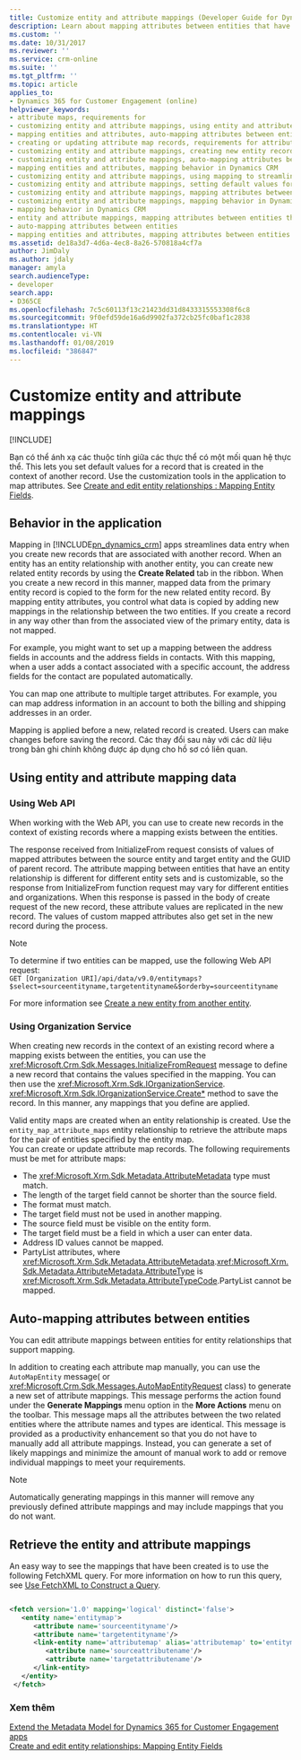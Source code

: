 ```yaml
---
title: Customize entity and attribute mappings (Developer Guide for Dynamics 365 for Customer Engagement apps) | MicrosoftDocs
description: Learn about mapping attributes between entities that have an entity relationship. Điều này cho phép bạn thiết lập giá trị mặc định cho bản ghi được tạo ra trong ngữ cảnh của bản ghi khác. Use the customization tools in the application to map attributes.
ms.custom: ''
ms.date: 10/31/2017
ms.reviewer: ''
ms.service: crm-online
ms.suite: ''
ms.tgt_pltfrm: ''
ms.topic: article
applies_to:
- Dynamics 365 for Customer Engagement (online)
helpviewer_keywords:
- attribute maps, requirements for
- customizing entity and attribute mappings, using entity and attribute mapping data
- mapping entities and attributes, auto-mapping attributes between entities
- creating or updating attribute map records, requirements for attribute maps
- customizing entity and attribute mappings, creating new entity records that are related
- customizing entity and attribute mappings, auto-mapping attributes between entities
- mapping entities and attributes, mapping behavior in Dynamics CRM
- customizing entity and attribute mappings, using mapping to streamline data entry when creating new records
- customizing entity and attribute mappings, setting default values for records created in context of other records
- customizing entity and attribute mappings, mapping attributes between entities that have entity relationships
- customizing entity and attribute mappings, mapping behavior in Dynamics CRM
- mapping behavior in Dynamics CRM
- entity and attribute mappings, mapping attributes between entities that have entity relationships
- auto-mapping attributes between entities
- mapping entities and attributes, mapping attributes between entities that have entity relationships
ms.assetid: de18a3d7-4d6a-4ec8-8a26-570818a4cf7a
author: JimDaly
ms.author: jdaly
manager: amyla
search.audienceType:
- developer
search.app:
- D365CE
ms.openlocfilehash: 7c5c60113f13c21423dd31d8433315553308f6c8
ms.sourcegitcommit: 9f0efd59de16a6d9902fa372cb25fc0baf1c2838
ms.translationtype: HT
ms.contentlocale: vi-VN
ms.lasthandoff: 01/08/2019
ms.locfileid: "386847"
---
```

# <a name="customize-entity-and-attribute-mappings"></a>Customize entity and attribute mappings

[!INCLUDE[](../includes/cc_applies_to_update_9_0_0.md)]

Bạn có thể ánh xạ các thuộc tính giữa các thực thể có một mối quan hệ thực thể. This lets you set default values for a record that is created in the context of another record. Use the customization tools in the application to map attributes. See [Create and edit entity relationships : Mapping Entity Fields](../customize/map-entity-fields.md#BKMK_mappingEntityFields).

<!-- See [Entity and attribute mappings](../customize/default-entity-attribute-mappings.md) for a table that shows the default system entity and field mappings. --> 

<a name="bkmk_BehaviorintheApplication"></a>

## <a name="behavior-in-the-application"></a>Behavior in the application

 Mapping in [!INCLUDE[pn_dynamics_crm](../includes/pn-dynamics-crm.md)] apps streamlines data entry when you create new records that are associated with another record. When an entity has an entity relationship with another entity, you can create new related entity records by using the **Create Related** tab in the ribbon. When you create a new record in this manner, mapped data from the primary entity record is copied to the form for the new related entity record. By mapping entity attributes, you control what data is copied by adding new mappings in the relationship between the two entities. If you create a record in any way other than from the associated view of the primary entity, data is not mapped.  

 For example, you might want to set up a mapping between the address fields in accounts and the address fields in contacts. With this mapping, when a user adds a contact associated with a specific account, the address fields for the contact are populated automatically.  

 You can map one attribute to multiple target attributes. For example, you can map address information in an account to both the billing and shipping addresses in an order.  

 Mapping is applied before a new, related record is created. Users can make changes before saving the record. Các thay đổi sau này với các dữ liệu trong bản ghi chính không được áp dụng cho hồ sơ có liên quan.  

<a name="bkmk_UsingEntityandAttributeMappingData"></a>

## <a name="using-entity-and-attribute-mapping-data"></a>Using entity and attribute mapping data

### <a name="using-web-api"></a>Using Web API

When working with the Web API, you can use <xref href="Microsoft.Dynamics.CRM.InitializeFrom?text=InitializeFrom Function" /> to create new records in the context of existing records where a mapping exists between the entities. 

The response received from InitializeFrom request consists of values of mapped attributes between the source entity and target entity and the GUID of parent record. The attribute mapping between entities that have an entity relationship is different for different entity sets and is customizable, so the response from InitializeFrom function request may vary for different entities and organizations. When this response is passed in the body of create request of the new record, these attribute values are replicated in the new record. The values of custom mapped attributes also get set in the new record during the process.

> [!NOTE] 
> To determine if two entities can be mapped, use the following Web API request:<br/>`GET [Organization URI]/api/data/v9.0/entitymaps?$select=sourceentityname,targetentityname&$orderby=sourceentityname`

For more information see [Create a new entity from another entity](webapi/create-entity-web-api.md#create-a-new-entity-from-another-entity).

### <a name="using-organization-service"></a>Using Organization Service

 When creating new records in the context of an existing record where a mapping exists between the entities, you can use the <xref:Microsoft.Crm.Sdk.Messages.InitializeFromRequest> message to define a new record that contains the values specified in the mapping. You can then use the <xref:Microsoft.Xrm.Sdk.IOrganizationService>.
 <xref:Microsoft.Xrm.Sdk.IOrganizationService.Create*> method to save the record. In this manner, any mappings that you define are applied.  

 Valid entity maps are created when an entity relationship is created. Use the `entity_map_attribute_maps` entity relationship to retrieve the attribute maps for the pair of entities specified by the entity map.  
 You can create or update attribute map records. The following requirements must be met for attribute maps:  
- The <xref:Microsoft.Xrm.Sdk.Metadata.AttributeMetadata> type must match.
- The length of the target field cannot be shorter than the source field.
- The format must match.
- The target field must not be used in another mapping.
- The source field must be visible on the entity form.
- The target field must be a field in which a user can enter data.
- Address ID values cannot be mapped.
- PartyList attributes, where <xref:Microsoft.Xrm.Sdk.Metadata.AttributeMetadata>.<xref:Microsoft.Xrm.Sdk.Metadata.AttributeMetadata.AttributeType> is <xref:Microsoft.Xrm.Sdk.Metadata.AttributeTypeCode>.PartyList cannot be mapped.

<a name="bkmk_Automapping"></a>

## <a name="auto-mapping-attributes-between-entities"></a>Auto-mapping attributes between entities

 You can edit attribute mappings between entities for entity relationships that support mapping. 

 In addition to creating each attribute map manually, you can use the `AutoMapEntity` message(<xref href="Microsoft.Dynamics.CRM.AutoMapEntity?text=AutoMapEntity Action" /> or <xref:Microsoft.Crm.Sdk.Messages.AutoMapEntityRequest> class) to generate a new set of attribute mappings. This message performs the action found under the **Generate Mappings** menu option in the **More Actions** menu on the toolbar. This message maps all the attributes between the two related entities where the attribute names and types are identical. This message is provided as a productivity enhancement so that you do not have to manually add all attribute mappings. Instead, you can generate a set of likely mappings and minimize the amount of manual work to add or remove individual mappings to meet your requirements.  

> [!NOTE]
> Automatically generating mappings in this manner will remove any previously defined attribute mappings and may include mappings that you do not want.  

<a name="BKMK_mapping"></a>

## <a name="retrieve-the-entity-and-attribute-mappings"></a>Retrieve the entity and attribute mappings

 An easy way to see the mappings that have been created is to use the following FetchXML query. For more information on how to run this query, see [Use FetchXML to Construct a Query](org-service/use-fetchxml-construct-query.md).

```xml

<fetch version='1.0' mapping='logical' distinct='false'>
   <entity name='entitymap'>
      <attribute name='sourceentityname'/>
      <attribute name='targetentityname'/>
      <link-entity name='attributemap' alias='attributemap' to='entitymapid' from='entitymapid' link-type='inner'>
         <attribute name='sourceattributename'/>
         <attribute name='targetattributename'/>
      </link-entity>
   </entity>
 </fetch>
```

### <a name="see-also"></a>Xem thêm

 [Extend the Metadata Model for Dynamics 365 for Customer Engagement apps](org-service/use-organization-service-metadata.md)   
 [Create and edit entity relationships: Mapping Entity Fields](../customize/map-entity-fields.md#BKMK_mappingEntityFields)

